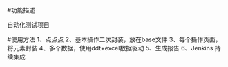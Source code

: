 #功能描述

自动化测试项目

#使用方法
1、点点点
2、基本操作二次封装，放在base文件
3、每个操作页面，将元素封装
4、多个数据，使用ddt+excel数据驱动
5、生成报告
6、Jenkins 持续集成
